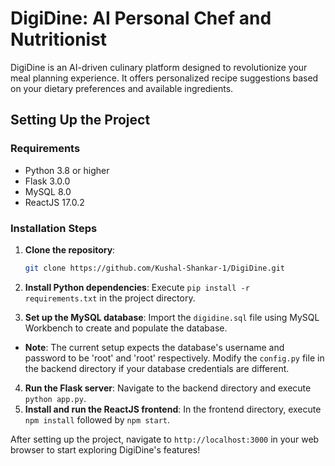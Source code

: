# DigiDine: AI Personal Chef and Nutritionist

DigiDine is an AI-driven culinary platform designed to revolutionize your meal planning experience. It offers
personalized recipe suggestions based on your dietary preferences and available ingredients.

## Setting Up the Project

### Requirements

- Python 3.8 or higher
- Flask 3.0.0
- MySQL 8.0
- ReactJS 17.0.2

### Installation Steps

1. **Clone the repository**:

   ```bash
   git clone https://github.com/Kushal-Shankar-1/DigiDine.git
   ```
2. **Install Python dependencies**:
   Execute `pip install -r requirements.txt` in the project directory.
3. **Set up the MySQL database**:
   Import the `digidine.sql` file using MySQL Workbench to create and populate the database.

- **Note**: The current setup expects the database's username and password to be 'root' and 'root' respectively. Modify
  the `config.py` file in the backend directory if your database credentials are different.

4. **Run the Flask server**:
   Navigate to the backend directory and execute `python app.py`.
5. **Install and run the ReactJS frontend**:
   In the frontend directory, execute `npm install` followed by `npm start`.

After setting up the project, navigate to `http://localhost:3000` in your web browser to start exploring DigiDine's
features!
